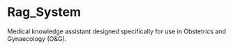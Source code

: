 # Rag_System
Medical knowledge assistant designed specifically for use in Obstetrics and Gynaecology (O&amp;G). 
